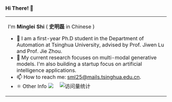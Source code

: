 ### Hi There! 👋

<table>
<tr><td>
  
I'm **Minglei Shi** ( **史明磊** in Chinese )

<!--
**shiml20/shiml20** is a ✨ _special_ ✨ repository because its `README.md` (this file) appears on your GitHub profile.
Here are some ideas to get you started:
-->

- 🔭 I am a first-year Ph.D student in the Department of Automation at Tsinghua University, advised by Prof. Jiwen Lu and Prof. Jie Zhou.
- 💬 My current research focuses on multi-modal generative models. I'm also building a startup focus on artificial intelligence applications.
- 📫 How to reach me: sml25@mails.tsinghua.edu.cn.
- ⚛️ Other Info <a href="https://shiml20.github.io/cv"><img src="https://img.shields.io/personal/page-主页-blue" /></a>&emsp;
<img src="https://komarev.com/ghpvc/?username=shiml20&label=Views&color=0e75b6&style=flat" alt="访问量统计" /> <!-- visitor statistics logo 访客数统计徽标 --> 
<!-- 近期博客 -->
<!-- ### 📃 Recent Blog -->

<!-- START_SECTION:blog -->
<!-- * <a href='https://shiml20.github.io/2023/06/21/%E3%80%90%E6%8A%80%E6%9C%AF%E3%80%91Reinforcement%20Learning' target='_blank'> 强化学习数学基础 </a> - 2023-06-21 -->
<!-- * <a href='https://shiml20.github.io/2022/06/01/%E3%80%90%E6%8A%80%E6%9C%AF%E3%80%91AVL&RBT%E7%9A%84%E5%AF%B9%E6%AF%94%E5%88%86%E6%9E%90' target='_blank'> AVL树和RedBlack树的实现与性能分析 </a> - 2022-06-01 -->
<!-- END_SECTION:blog -->

<!--  skill badge 技能徽章 -->
<!-- 💪 Common Language

![Python Badge](https://img.shields.io/badge/Python-3776AB?logo=python&logoColor=fff&style=flat)
![Pytorch Badge](https://img.shields.io/badge/Pytorch-EE4C2C?logo=pytorch&logoColor=fff&style=flat)
![C++ Badge](https://img.shields.io/badge/C++-00599C?logo=cplusplus&logoColor=fff&style=flat)
![HTML5 Badge](https://img.shields.io/badge/HTML5-E34F26?logo=html5&logoColor=fff&style=flat)
![CSS3 Badge](https://img.shields.io/badge/CSS3-1572B6?logo=css3&logoColor=fff&style=flat)
![JavaScript Badge](https://img.shields.io/badge/JavaScript-F7DF1E?logo=javascript&logoColor=000&style=flat)
![Vue.js Badge](https://img.shields.io/badge/Vue.js-4FC08D?logo=vuedotjs&logoColor=fff&style=flat)
![Flask Badge](https://img.shields.io/badge/Flask-000000?logo=flask&logoColor=fff&style=flat) -->

<!--
🧠 计划学习

![C Badge](https://img.shields.io/badge/C-A8B9CC?logo=c&logoColor=fff&style=flat)
![C++ Badge](https://img.shields.io/badge/C%2B%2B-00599C?logo=cplusplus&logoColor=fff&style=flat)
![C Sharp Badge](https://img.shields.io/badge/C%20Sharp-239120?logo=csharp&logoColor=fff&style=flat)
![R Badge](https://img.shields.io/badge/R-276DC3?logo=r&logoColor=fff&style=flat)
![PHP Badge](https://img.shields.io/badge/PHP-777BB4?logo=php&logoColor=fff&style=flat)
![TypeScript Badge](https://img.shields.io/badge/TypeScript-3178C6?logo=typescript&logoColor=fff&style=flat)
![Node.js Badge](https://img.shields.io/badge/Node.js-393?logo=nodedotjs&logoColor=fff&style=flat)
![jQuery Badge](https://img.shields.io/badge/jQuery-0769AD?logo=jquery&logoColor=fff&style=flat)
![Vite Badge](https://img.shields.io/badge/Vite-646CFF?logo=vite&logoColor=fff&style=flat)
![Android Badge](https://img.shields.io/badge/Android-3DDC84?logo=android&logoColor=fff&style=flat)
![Three.js Badge](https://img.shields.io/badge/Three.js-092E20?logo=threedotjs&logoColor=fff&style=flat)
-->
<!-- 
🧰 Common Tools

![Huawei Badge](https://img.shields.io/badge/Huawei-FF0000?logo=Huawei&logoColor=white&style=flat)
![Linux Badge](https://img.shields.io/badge/Linux-FCC624?logo=linux&logoColor=000&style=flat)
![Lenovo Badge](https://img.shields.io/badge/Lenovo-E2231A?logo=lenovo&logoColor=fff&style=flat)
![Windows Badge](https://img.shields.io/badge/Windows-0078D6?logo=windows&logoColor=fff&style=flat)
![Visual Studio Code Badge](https://img.shields.io/badge/Visual%20Studio%20Code-007ACC?logo=visualstudiocode&logoColor=fff&style=flat)
![Adobe Photoshop Badge](https://img.shields.io/badge/Adobe%20Photoshop-31A8FF?logo=adobephotoshop&logoColor=fff&style=flat)
![Visual Studio Badge](https://img.shields.io/badge/Visual%20Studio-5C2D91?logo=visualstudio&logoColor=fff&style=flat)
![GitHub Badge](https://img.shields.io/badge/GitHub-181717?logo=github&logoColor=fff&style=flat) -->

<!-- programming tool icon 编程工具图标 -->
<!-- <img src="https://skillicons.dev/icons?i=ps,ai,c,cpp,ts,twitter,instagram,autocad,git,css,html,docker,flask" /><br> -->

</td></tr>


<!--
- 😄 Pronouns: ...
- ⚡ Fun fact: ...
- 👯 I’m looking to collaborate on 
- 🤔 I’m looking for help with ...

![](https://github-readme-stats.vercel.app/api?username=shiml20)
-->
